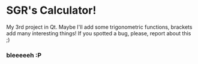 # SGR's Calculator!

My 3rd project in Qt. Maybe I'll add some trigonometric functions, brackets add many interesting things!
If you spotted a bug, please, report about this ;)

### bleeeeeh :P
